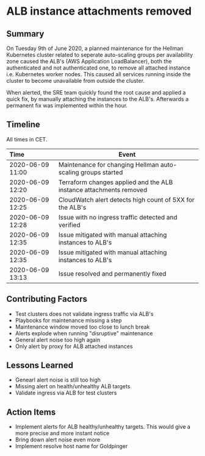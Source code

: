# ALB instance attachments removed

## Summary

On Tuesday 9th of June 2020, a planned maintenance for the Hellman Kubernetes cluster related to seperate auto-scaling groups per availability zone caused the ALB's (AWS Application LoadBalancer), both the authenticated and not authenticated one, to remove all attached instance i.e. Kubernetes worker nodes. This caused all services running inside the cluster to become unavailable from outside the cluster.

When alerted, the SRE team quickly found the root cause and applied a quick fix, by manually attaching the instances to the ALB's. Afterwards a permanent fix was implemented within the hour.

## Timeline

All times in CET.

| Time | Event |
| :--- | --- |
| 2020-06-09 11:00 | Maintenance for changing Hellman auto-scaling groups started |
| 2020-06-09 12:20 | Terraform changes applied and the ALB instance attachments removed |
| 2020-06-09 12:25 | CloudWatch alert detects high count of 5XX for the ALB's |
| 2020-06-09 12:28 | Issue with no ingress traffic detected and verified |
| 2020-06-09 12:35 | Issue mitigated with manual attaching instances to ALB's |
| 2020-06-09 12:35 | Issue mitigated with manual attaching instances to ALB's |
| 2020-06-09 13:13 | Issue resolved and permanently fixed |

## Contributing Factors

- Test clusters does not validate ingress traffic via ALB's
- Playbooks for maintenance missing a step
- Maintenance window moved too close to lunch break
- Alerts explode when running "disruptive" maintenance
- General alert noise too high again
- Only alert by proxy for ALB attached instances

## Lessons Learned

- Genearl alert noise is still too high
- Missing alert on  health/unhealthy ALB targets
- Validate ingress via ALB for test clusters

## Action Items

- Implement alerts for ALB healthy/unhealthy targets. This would give a more precise and more instant notice
- Bring down alert noise even more
- Implement resolve host name for Goldpinger
